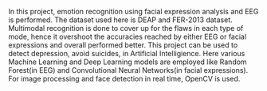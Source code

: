 In this project, emotion recognition using facial expression analysis and EEG is performed. The dataset used here is DEAP and FER-2013 dataset. Multimodal recognition is done to cover up for the flaws in each type of mode, hence it overshoot the accuracies reached by either EEG or facial expressions and overall performed better. This project can be used to detect depression, avoid suicides, in Artificial Intelligience. Here various Machine Learning and Deep Learning models are employed like Random Forest(in EEG) and Convolutional Neural Networks(in facial expressions). For image processing and face detection in real time, OpenCV is used. 